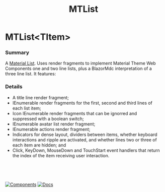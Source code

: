 ﻿---
uid: C.MTList
title: MTList
---
# MTList&lt;TItem&gt;

### Summary

A [Material List](https://material.io/develop/web/components/lists/). Uses render fragments to implement Material Theme Web Components one and two line lists, plus a BlazorMdc interpretation of a three line list. It features:

### Details

- A title line render fragment;
- IEnumerable render fragments for the first, second and third lines of each list item;
- Icon IEnumerable render fragments that can be ignorred and suppressed with a boolean switch;
- IEnumerable avatar list render fragment;
- IEnumerable actions render fragment;
- Indicators for dense layout, dividers between items, whether keyboard interactions and ripple are activated, and whether lines two or three of each item are hidden; and
- Click, KeyDown, MouseDown and TouchStart event handlers that return the index of the item receiving user interaction.

&nbsp;

&nbsp;

[![Components](https://img.shields.io/static/v1?label=Components&message=Core&color=blue)](xref:A.CoreComponents)
[![Docs](https://img.shields.io/static/v1?label=API%20Documentation&message=MTList&color=brightgreen)](xref:BlazorMdc.MTList`1)